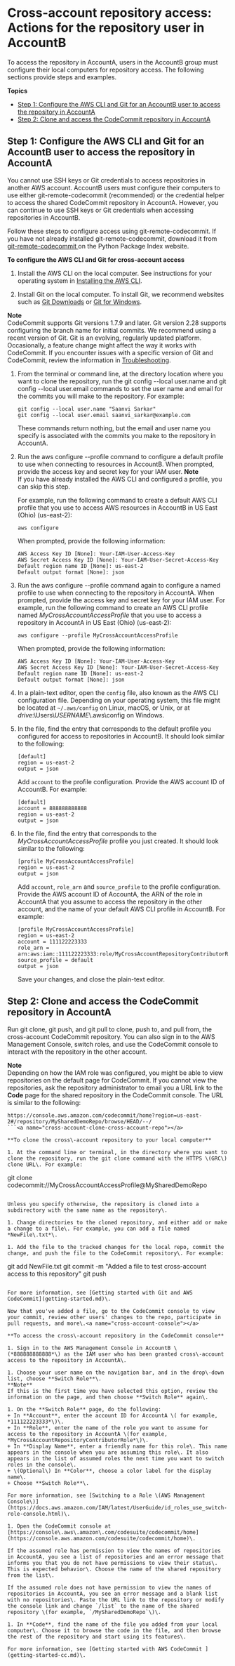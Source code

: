 # Cross\-account repository access: Actions for the repository user in AccountB<a name="cross-account-user-b"></a>

To access the repository in AccountA, users in the AccountB group must configure their local computers for repository access\. The following sections provide steps and examples\.

**Topics**
+ [Step 1: Configure the AWS CLI and Git for an AccountB user to access the repository in AccountA](#cross-account-configure-credentials)
+ [Step 2: Clone and access the CodeCommit repository in AccountA](#cross-account-clone-and-use)

## Step 1: Configure the AWS CLI and Git for an AccountB user to access the repository in AccountA<a name="cross-account-configure-credentials"></a>

You cannot use SSH keys or Git credentials to access repositories in another AWS account\. AccountB users must configure their computers to use either git\-remote\-codecommit \(recommended\) or the credential helper to access the shared CodeCommit repository in AccountA\. However, you can continue to use SSH keys or Git credentials when accessing repositories in AccountB\.

Follow these steps to configure access using git\-remote\-codecommit\. If you have not already installed git\-remote\-codecommit, download it from [git\-remote\-codecommit ](https://pypi.org/project/git-remote-codecommit/)on the Python Package Index website\.<a name="cross-account-configure-cli-git"></a>

**To configure the AWS CLI and Git for cross\-account access**

1. Install the AWS CLI on the local computer\. See instructions for your operating system in [Installing the AWS CLI](https://docs.aws.amazon.com/cli/latest/userguide/installing.html)\.

1. Install Git on the local computer\. To install Git, we recommend websites such as [Git Downloads](http://git-scm.com/downloads) or [Git for Windows](http://msysgit.github.io/)\. 

   
**Note**  
CodeCommit supports Git versions 1\.7\.9 and later\. Git version 2\.28 supports configuring the branch name for initial commits\. We recommend using a recent version of Git\. Git is an evolving, regularly updated platform\. Occasionally, a feature change might affect the way it works with CodeCommit\. If you encounter issues with a specific version of Git and CodeCommit, review the information in [Troubleshooting](troubleshooting.md)\.

1. From the terminal or command line, at the directory location where you want to clone the repository, run the git config \-\-local user\.name and git config \-\-local user\.email commands to set the user name and email for the commits you will make to the repository\. For example:

   ```
   git config --local user.name "Saanvi Sarkar"
   git config --local user.email saanvi_sarkar@example.com
   ```

   These commands return nothing, but the email and user name you specify is associated with the commits you make to the repository in AccountA\.

1. Run the aws configure \-\-profile command to configure a default profile to use when connecting to resources in AccountB\. When prompted, provide the access key and secret key for your IAM user\.
**Note**  
If you have already installed the AWS CLI and configured a profile, you can skip this step\. 

    For example, run the following command to create a default AWS CLI profile that you use to access AWS resources in AccountB in US East \(Ohio\) \(us\-east\-2\):

   ```
   aws configure
   ```

   When prompted, provide the following information:

   ```
   AWS Access Key ID [None]: Your-IAM-User-Access-Key
   AWS Secret Access Key ID [None]: Your-IAM-User-Secret-Access-Key
   Default region name ID [None]: us-east-2
   Default output format [None]: json
   ```

1. Run the aws configure \-\-profile command again to configure a named profile to use when connecting to the repository in AccountA\. When prompted, provide the access key and secret key for your IAM user\. For example, run the following command to create an AWS CLI profile named *MyCrossAccountAccessProfile* that you use to access a repository in AccountA in US East \(Ohio\) \(us\-east\-2\):

   ```
   aws configure --profile MyCrossAccountAccessProfile
   ```

   When prompted, provide the following information:

   ```
   AWS Access Key ID [None]: Your-IAM-User-Access-Key
   AWS Secret Access Key ID [None]: Your-IAM-User-Secret-Access-Key
   Default region name ID [None]: us-east-2
   Default output format [None]: json
   ```

1. In a plain\-text editor, open the `config` file, also known as the AWS CLI configuration file\. Depending on your operating system, this file might be located at `~/.aws/config` on Linux, macOS, or Unix, or at *drive*:\\Users\\*USERNAME*\\\.aws\\config on Windows\. 

1. In the file, find the entry that corresponds to the default profile you configured for access to repositories in AccountB\. It should look similar to the following:

   ```
   [default]
   region = us-east-2
   output = json
   ```

   Add `account` to the profile configuration\. Provide the AWS account ID of AccountB\. For example:

   ```
   [default]
   account = 888888888888
   region = us-east-2
   output = json
   ```

1. In the file, find the entry that corresponds to the *MyCrossAccountAccessProfile* profile you just created\. It should look similar to the following:

   ```
   [profile MyCrossAccountAccessProfile]
   region = us-east-2
   output = json
   ```

   Add `account`, `role_arn` and `source_profile` to the profile configuration\. Provide the AWS account ID of AccountA, the ARN of the role in AccountA that you assume to access the repository in the other account, and the name of your default AWS CLI profile in AccountB\. For example:

   ```
   [profile MyCrossAccountAccessProfile]
   region = us-east-2
   account = 111122223333
   role_arn = arn:aws:iam::111122223333:role/MyCrossAccountRepositoryContributorRole
   source_profile = default
   output = json
   ```

   Save your changes, and close the plain\-text editor\.

## Step 2: Clone and access the CodeCommit repository in AccountA<a name="cross-account-clone-and-use"></a>

Run git clone, git push, and git pull to clone, push to, and pull from, the cross\-account CodeCommit repository\. You can also sign in to the AWS Management Console, switch roles, and use the CodeCommit console to interact with the repository in the other account\.

**Note**  
Depending on how the IAM role was configured, you might be able to view repositories on the default page for CodeCommit\. If you cannot view the repositories, ask the repository administrator to email you a URL link to the **Code** page for the shared repository in the CodeCommit console\. The URL is similar to the following:  

```
https://console.aws.amazon.com/codecommit/home?region=us-east-2#/repository/MySharedDemoRepo/browse/HEAD/--/
```<a name="cross-account-clone-cross-account-repo"></a>

**To clone the cross\-account repository to your local computer**

1. At the command line or terminal, in the directory where you want to clone the repository, run the git clone command with the HTTPS \(GRC\) clone URL\. For example:

   ```
   git clone codecommit://MyCrossAccountAccessProfile@MySharedDemoRepo
   ```

   Unless you specify otherwise, the repository is cloned into a subdirectory with the same name as the repository\.

1. Change directories to the cloned repository, and either add or make a change to a file\. For example, you can add a file named *NewFile\.txt*\.

1. Add the file to the tracked changes for the local repo, commit the change, and push the file to the CodeCommit repository\. For example:

   ```
   git add NewFile.txt
   git commit -m "Added a file to test cross-account access to this repository"
   git push
   ```

   For more information, see [Getting started with Git and AWS CodeCommit](getting-started.md)\.

Now that you've added a file, go to the CodeCommit console to view your commit, review other users' changes to the repo, participate in pull requests, and more\.<a name="cross-account-console"></a>

**To access the cross\-account repository in the CodeCommit console**

1. Sign in to the AWS Management Console in AccountB \(*888888888888*\) as the IAM user who has been granted cross\-account access to the repository in AccountA\.

1. Choose your user name on the navigation bar, and in the drop\-down list, choose **Switch Role**\. 
**Note**  
If this is the first time you have selected this option, review the information on the page, and then choose **Switch Role** again\.

1. On the **Switch Role** page, do the following:
   + In **Account**, enter the account ID for AccountA \( for example, *111122223333*\)\. 
   + In **Role**, enter the name of the role you want to assume for access to the repository in AccountA \(for example, *MyCrossAccountRepositoryContributorRole*\)\.
   + In **Display Name**, enter a friendly name for this role\. This name appears in the console when you are assuming this role\. It also appears in the list of assumed roles the next time you want to switch roles in the console\.
   + \(Optional\) In **Color**, choose a color label for the display name\.
   + Choose **Switch Role**\.

   For more information, see [Switching to a Role \(AWS Management Console\)](https://docs.aws.amazon.com/IAM/latest/UserGuide/id_roles_use_switch-role-console.html)\.

1. Open the CodeCommit console at [https://console\.aws\.amazon\.com/codesuite/codecommit/home](https://console.aws.amazon.com/codesuite/codecommit/home)\.

   If the assumed role has permission to view the names of repositories in AccountA, you see a list of repositories and an error message that informs you that you do not have permissions to view their status\. This is expected behavior\. Choose the name of the shared repository from the list\.

   If the assumed role does not have permission to view the names of repositories in AccountA, you see an error message and a blank list with no repositories\. Paste the URL link to the repository or modify the console link and change `/list` to the name of the shared repository \(for example, `/MySharedDemoRepo`\)\.

1. In **Code**, find the name of the file you added from your local computer\. Choose it to browse the code in the file, and then browse the rest of the repository and start using its features\. 

   For more information, see [Getting started with AWS CodeCommit ](getting-started-cc.md)\.